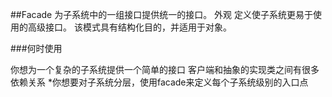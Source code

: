 <!--
 * @Author: lihongchao
 * @Date: 2021-08-19 16:26:34
 * @LastEditTime: 2021-08-21 21:17:42
 * @LastEditors: Please set LastEditors
 * @Description: In User Settings Edit
 * @FilePath: \design-patterns-cpp-master\abstract-factory\README.md
-->
##Facade
为子系统中的一组接口提供统一的接口。
外观
定义使子系统更易于使用的高级接口。
该模式具有结构化目的，并适用于对象。

###何时使用

你想为一个复杂的子系统提供一个简单的接口
客户端和抽象的实现类之间有很多依赖关系
*你想要对子系统分层，使用facade来定义每个子系统级别的入口点